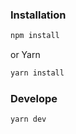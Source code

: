 ### Installation
```bash
npm install
```
or Yarn
```bash
yarn install 
```
### Develope
```bash
yarn dev 
```
